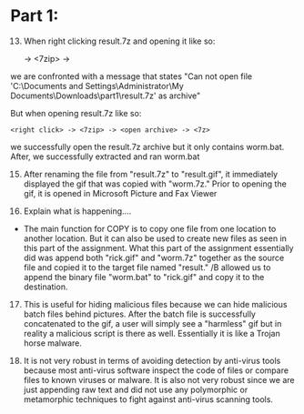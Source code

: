 # Part 1:

13. When right clicking result.7z and opening it like so:

	<right click> -> <7zip> -> <open archive>

we are confronted with a message that states "Can not open file 'C:\Documents and Settings\Administrator\My Documents\Downloads\part1\result.7z' as archive"

But when opening result.7z like so:

	<right click> -> <7zip> -> <open archive> -> <7z>

we successfully open the result.7z archive but it only contains worm.bat. After, we successfully extracted and ran worm.bat

15. After renaming the file from "result.7z" to "result.gif", it immediately displayed the gif that was copied with "worm.7z." Prior to opening the gif, it is opened in Microsoft Picture and Fax Viewer

16. Explain what is happening....

- The main function for COPY is to copy one file from one location to another location. But it can also be used to create new files as seen in this part of the assignment. What this part of the assignment essentially did was append both "rick.gif" and "worm.7z" together as the source file and copied it to the target file named "result." /B allowed us to append the binary file "worm.bat" to "rick.gif" and copy it to the destination.

17. This is useful for hiding malicious files because we can hide malicious batch files behind pictures. After the batch file is successfully concatenated to the gif, a user will simply see a "harmless" gif but in reality a malicious script is there as well. Essentially it is like a Trojan horse malware.

18. It is not very robust in terms of avoiding detection by anti-virus tools because most anti-virus software inspect the code of files or compare files to known viruses or malware. It is also not very robust since we are just appending raw text and did not use any polymorphic or metamorphic techniques to fight against anti-virus scanning tools.

